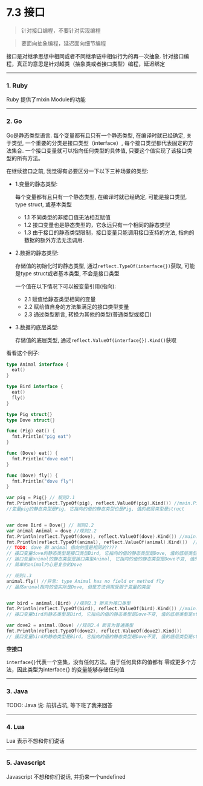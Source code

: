 # 7.3 接口

> 针对接口编程，不要针对实现编程

> 要面向抽象编程，延迟面向细节编程

接口是对继承思想中相同或者不同继承链中相似行为的再一次抽象. 针对接口编程，真正的意思是针对超类（抽象类或者接口类型）编程，延迟绑定

---

### 1. Ruby

Ruby 提供了mixin Module的功能

---

### 2. Go

Go是静态类型语言. 每个变量都有且只有一个静态类型, 在编译时就已经确定, 关于类型, 一个重要的分类是接口类型（interface）, 每个接口类型都代表固定的方法集合. 一个接口变量就可以指向任何类型的具体值, 只要这个值实现了该接口类型的所有方法。

在继续接口之前, 我觉得有必要区分一下以下三种场景的类型:

* 1.变量的静态类型:

  每个变量都有且只有一个静态类型, 在编译时就已经确定, 可能是接口类型, type struct, 或基本类型

  * 1.1 不同类型的非接口值无法相互赋值
  * 1.2 接口变量也是静态类型的，它永远只有一个相同的静态类型
  * 1.3 由于接口的静态类型限制，接口变量只能调用接口支持的方法, 指向的数据的额外方法无法调用.

* 2.数据的静态类型:

  存储值的初始化时的静态类型, 通过`reflect.TypeOf(interface{})`获取, 可能是type struct或者基本类型, 不会是接口类型

  一个值在以下情况下可以被变量引用(指向):

  * 2.1 赋值给静态类型相同的变量
  * 2.2 赋给值自身的方法集满足的接口类型变量
  * 2.3 通过类型断言, 转换为其他的类型(普通类型或接口)

* 3.数据的底层类型:

  存储值的底层类型, 通过`reflect.ValueOf(interface{}).Kind()`获取


看看这个例子:

```go
type Animal interface {
  eat()
}

type Bird interface {
  eat()
  fly()
}

type Pig struct{}
type Dove struct{}

func (Pig) eat() {
  fmt.Println("pig eat")
}

func (Dove) eat() {
  fmt.Println("dove eat")
}

func (Dove) fly() {
  fmt.Println("dove fly")
}

var pig = Pig{} // 规则2.1
fmt.Println(reflect.TypeOf(pig), reflect.ValueOf(pig).Kind()) //main.Pig struct
//变量pig的静态类型是Pig, 它指向的值的静态类型也是Pig, 值的底层类型是struct


var dove Bird = Dove{} // 规则2.2
var animal Animal = dove //规则2.2
fmt.Println(reflect.TypeOf(dove), reflect.ValueOf(dove).Kind()) //main.Dove struct
fmt.Println(reflect.TypeOf(animal), reflect.ValueOf(animal).Kind())  //main.Dove struct
// TODO: dove 和 animal 指向的值是相同的????
// 接口变量dove的静态类型是接口类型Bird, 它指向的值的静态类型是Dove, 值的底层类型是struct
// 接口变量animal的静态类型是接口类型Animal, 它指向的值的静态类型是Dove不变, 值的底层类型是struct
// 简单的animal内心是复杂的Dove

// 规则1.3
animal.fly() //异常: type Animal has no field or method fly
// 虽然animal指向的值实际是Dove, 但是方法调用受限于变量的类型


var bird = animal.(Bird) //规则2.3 断言为接口类型
fmt.Println(reflect.TypeOf(bird), reflect.ValueOf(bird).Kind()) //main.Dove struct
// 接口变量bird的静态类型是Bird, 它指向的值的静态类型是Dove不变, 值的底层类型是struct

var dove2 = animal.(Dove) //规则2.4 断言为普通类型
fmt.Println(reflect.TypeOf(dove2), reflect.ValueOf(dove2).Kind())
// 接口变量bird的静态类型是Bird, 它指向的值的静态类型是Dove不变, 值的底层类型是struct
```

**空接口**

`interface{}`代表一个空集，没有任何方法。由于任何具体的值都有 零或更多个方法，因此类型为interface{} 的变量能够存储任何值

---

### 3. Java

TODO: Java 说: 前排占坑, 等下班了我来回答

---

### 4. Lua

Lua 表示不想和你们说话

---

### 5. Javascript

Javascript 不想和你们说话, 并扔来一个undefined


